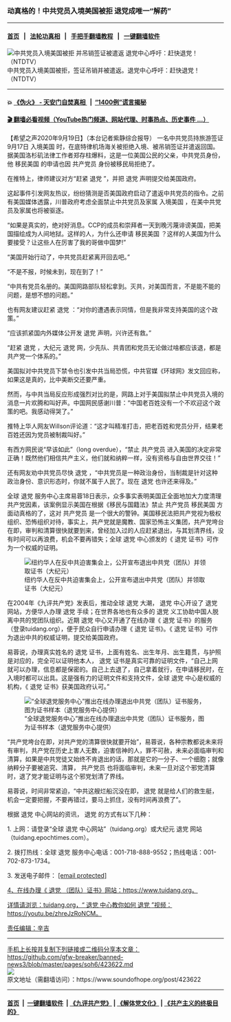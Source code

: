### 动真格的！中共党员入境美国被拒 退党成唯一“解药”
------------------------

#### [首页](https://github.com/gfw-breaker/banned-news3/blob/master/README.md) &nbsp;&nbsp;|&nbsp;&nbsp; [法轮功真相](https://github.com/begood0513/basic/blob/master/README.md)  &nbsp;&nbsp;|&nbsp;&nbsp; [手把手翻墙教程](https://github.com/gfw-breaker/guides/wiki)  &nbsp;&nbsp;|&nbsp;&nbsp; [一键翻墙软件](https://github.com/gfw-breaker/nogfw/blob/master/README.md)  



<div><img alt="中共党员入境美国被拒 并吊销签证被遣返 退党中心呼吁：赶快退党！（NTDTV）" src="https://img.soundofhope.org/2020-09/1600566183436.jpg"/>
<br/><figcaption class="caption">
 中共党员入境美国被拒，签证吊销并被遣返。退党中心呼吁：赶快退党！（NTDTV）
</figcaption></div><hr/>

#### 💥 [《伪火》 - 天安门自焚真相 ](http://158.247.195.190:10000/videos/blog/weihuo.html)&nbsp; |&nbsp; [“1400例”谎言揭秘  ](http://158.247.195.190:10000/videos/blog/jiexi1400.html)

#### [ 🎬  翻墙必看视频（YouTube热门频道、网站代理、时事热点、历史事件 ...）](https://github.com/gfw-breaker/links/blob/master/banned.md)

<div><div class="Content__Wrapper sc-1bvya0-0 grZQxZ">
 <p class="meta-top">
  <span class="meta">
   【希望之声2020年9月19日】（本台记者紫静综合报导）
  </span>
  一名中共党员持旅游签证9月17日
  <ok href="/term/56469">
   入境美国
  </ok>
  时，在底特律机场海关被拒绝入境、被吊销签证并遣返回国。据美国洛杉矶法律工作者郑存柱爆料，这是一位美国公民的父亲，中共党员身份，他
  <ok href="/term/16556">
   移民美国
  </ok>
  的申请也因
  <ok href="/term/10939">
   共产党员
  </ok>
  身份被移民局拒绝了。
 </p>
 <p>
  在推特上，律师建议对方“赶紧
  <ok href="/term/21105">
   退党
  </ok>
  ”，并把
  <ok href="/term/21105">
   退党
  </ok>
  声明提交给美国政府。
 </p>
 <div class="AD_Embed__Wrap-sc-1xslmin-0 igMuqX module desktop">
  <div>
  </div>
 </div>
 <p>
  这起事件引发网友热议，纷纷猜测是否美国政府启动了遣返中共党员的指令。之前有美国媒体透露，川普政府考虑全面禁止中共党员及家属
  <ok href="/term/56469">
   入境美国
  </ok>
  ，在美中共党员及家属也将被驱逐。
 </p>
 <p>
  “如果是真实的，绝对好消息。CCP的成员和崇拜者一天到晚污蔑诽谤美国，把美国描绘成为人间地狱。这样的人，为什么还申请
  <ok href="/term/16556">
   移民美国
  </ok>
  ？这样的人美国为什么要接受？让这些人在厉害了我的哥做中国梦!”
 </p>
 <p>
  “美国开始行动了，中共党员赶紧离开回去吧。”
 </p>
 <p>
  “不是不报，时候未到，现在到了！”
 </p>
 <p>
  “中共有党员名册的。美国网路部队轻松拿到。灭共，对美国而言，不是能不能的问题，是想不想的问题。”
 </p>
 <p>
  也有网友建议赶紧
  <ok href="/term/21105">
   退党
  </ok>
  ：“对你的遭遇表示同情，但是我非常支持美国的这个政策。”
 </p>
 <p>
  “应该抓紧国内外媒体公开发
  <ok href="/term/21105">
   退党
  </ok>
  声明，兴许还有救。”
 </p>
 <p>
  “赶紧
  <ok href="/term/21105">
   退党
  </ok>
  ，大纪元
  <ok href="/term/21105">
   退党
  </ok>
  网，少先队、共青团和党员无论做过啥都应该退，都是共产党一个体系的。”
 </p>
 <p>
  美国拟对中共党员下禁令也引发中共当局恐慌，中共官媒《环球网》发文回应称，如果这是真的，比中美断交还要严重。
 </p>
 <p>
  然而，与中共当局反应形成强烈对比的是，网路上对于美国拟禁止中共党员入境的消息一片欢腾和叫好声。中国网民感谢川普：“中国老百姓没有一个不欢迎这个政策的吧。我感动得哭了。”
 </p>
 <p>
  推特上华人网友Willson评论道：“这才叫精准打击，把老百姓和党员分开，结果老百姓还因为党员被制裁叫好。”
 </p>
 <p>
  有西方网民说“早该如此”（long overdue），“禁止
  <ok href="/term/10939">
   共产党员
  </ok>
  进入美国的决定非常正确！既然他们相信共产主义，他们就和纳粹一样，没有资格与自由世界交往！”
 </p>
 <p>
  还有网友劝中共党员尽快
  <ok href="/term/21105">
   退党
  </ok>
  ，“中共党员是一种政治身份，当制裁是针对这种政治身份、意识形态时，你就不属于人民了。现在
  <ok href="/term/21105">
   退党
  </ok>
  也许还来得及。”
 </p>
 <p>
  全球
  <ok href="/term/21105">
   退党
  </ok>
  服务中心主席易蓉18日表示，众多事实表明美国正全面地加大力度清理共产党因素，该案例显示美国在根据《移民与国籍法》禁止
  <ok href="/term/10939">
   共产党员
  </ok>
  <ok href="/term/16556">
   移民美国
  </ok>
  方面动真格的了，这对
  <ok href="/term/10939">
   共产党员
  </ok>
  是一个很大的警钟。美国移民法把共产党视为极权组织、恐怖组织对待，事实上，共产党就是魔教、国家恐怖主义集团，共产党垮台在即，审判和清算很快就要到来，曾经加入过的人应赶紧退出，与其划清界线，没有时间可以再浪费，机会不要再错失；全球
  <ok href="/term/21105">
   退党
  </ok>
  中心颁发的《
  <ok href="/term/21105">
   退党
  </ok>
  证书》可作为一个权威的证明。
 </p>
 <figure class="OImage__StyledFigure-sc-1lfley0-0 hHSfVg">
  <img alt="纽约华人在反中共迫害集会上，公开宣布退出中共党（团队）并领取证书（大纪元）" src="https://img.soundofhope.org/2020-09/1600565881144.jpg"/>
  <br/><figcaption>
   纽约华人在反中共迫害集会上，公开宣布退出中共党（团队）并领取证书（大纪元）
  </figcaption>
 </figure>
 <p>
  在2004年《九评共产党》发表后，推动全球
  <ok href="/term/21105">
   退党
  </ok>
  大潮，
  <ok href="/term/21105">
   退党
  </ok>
  中心开设了
  <ok href="/term/21105">
   退党
  </ok>
  网站，方便华人办理
  <ok href="/term/21105">
   退党
  </ok>
  手续；在世界各地也有众多的
  <ok href="/term/21105">
   退党
  </ok>
  义工协助中国人脱离中共的党团队组织。近期
  <ok href="/term/21105">
   退党
  </ok>
  中心又开通了在线办理《
  <ok href="/term/21105">
   退党
  </ok>
  证书》的服务（登录tuidang.org），便于民众自行申请办理《
  <ok href="/term/21105">
   退党
  </ok>
  证书》。《
  <ok href="/term/21105">
   退党
  </ok>
  证书》可作为退出中共的权威证明，提交给美国政府。
 </p>
 <div class="AD_Embed__Wrap-sc-1xslmin-0 igMuqX module desktop">
  <div>
  </div>
 </div>
 <p>
  易蓉说，办理真实姓名的
  <ok href="/term/21105">
   退党
  </ok>
  证书，上面有姓名、出生年月、出生籍贯，与护照是对应的，完全可以证明他本人，
  <ok href="/term/21105">
   退党
  </ok>
  证书是真实可靠的证明文件，“自己上网就可以办理，信息都是保密的。自己上去退了，自己拿着就行，在申请移民时，在入境时都可以出具。这是强有力的证明文件和支持文件，全球
  <ok href="/term/21105">
   退党
  </ok>
  中心是权威的机构，《
  <ok href="/term/21105">
   退党
  </ok>
  证书》获美国政府认可。”
 </p>
 <figure class="OImage__StyledFigure-sc-1lfley0-0 hHSfVg">
  <img alt="“全球退党服务中心”推出在线办理退出中共党（团队）证书服务，图为证书样本（退党服务中心提供）" src="https://img.soundofhope.org/2020-09/1600566049218.jpg"/>
  <br/><figcaption>
   “全球退党服务中心”推出在线办理退出中共党（团队）证书服务，图为证书样本（退党服务中心提供）
  </figcaption>
 </figure>
 <p>
  “共产党垮台在即，对共产党的清算很快就要开始”，易蓉说，各种宗教都说未来将有审判，共产党在历史上害人无数，迫害信神的人，罪不可赦，未来必面临审判和清算，如果是中共党徒又始终不肯退出的话，那就是它的一分子、一个细胞；就像纳粹分子要被追究、清算，
  <ok href="/term/10939">
   共产党员
  </ok>
  也将面临审判，未来一旦对这个邪党清算时，退了党才能证明与这个邪党划清了界线。
 </p>
 <p>
  易蓉说，时间非常紧迫，“中共这艘烂船沉没在即，
  <ok href="/term/21105">
   退党
  </ok>
  就是给人们的救生艇，机会一定要把握，不要再错过，要马上抓住，没有时间再浪费了”。
 </p>
 <p>
  根据
  <ok href="/term/21105">
   退党
  </ok>
  中心网站的资讯，
  <ok href="/term/21105">
   退党
  </ok>
  的方式有以下几种：
 </p>
 <p>
  1. 上网：请登录“全球
  <ok href="/term/21105">
   退党
  </ok>
  中心网站”（tuidang.org）或大纪元
  <ok href="/term/21105">
   退党
  </ok>
  网站（tuidang.epochtimes.com）。
 </p>
 <p>
  2. 拨打热线：全球
  <ok href="/term/21105">
   退党
  </ok>
  服务中心电话：001-718-888-9552；热线电话：001-702-873-1734。
 </p>
 <p>
  3. 发送电子邮件：
  <a data-cfemail="9febeaf6fbfef1f8dffaeff0fcf7ebf6f2faecb1fcf0f2" href="/cdn-cgi/l/email-protection">
   [email protected]
  </ok>
 </p>
 <p>
  4、在线办理《
  <ok href="/term/21105">
   退党
  </ok>
  （团队）证书》网站：https://www.tuidang.org。
 </p>
 <p>
  详情请浏览：tuidang.org，“
  <ok href="/term/21105">
   退党
  </ok>
  中心教你如何
  <ok href="/term/21105">
   退党
  </ok>
  ”视频：https://youtu.be/zhreJzRoNCM。
 </p>
 <p class="meta-btm">
  责任编辑：辛吉
 </p>
</div>
</div>
<hr/>
手机上长按并复制下列链接或二维码分享本文章：<br/>
https://github.com/gfw-breaker/banned-news3/blob/master/pages/soh6/423622.md <br/>
<a href='https://github.com/gfw-breaker/banned-news3/blob/master/pages/soh6/423622.md'><img src='https://github.com/gfw-breaker/banned-news3/blob/master/pages/soh6/423622.md.png'/></a> <br/>
原文地址（需翻墙访问）：https://www.soundofhope.org/post/423622


------------------------
#### [首页](https://github.com/gfw-breaker/banned-news3/blob/master/README.md) &nbsp;|&nbsp; [一键翻墙软件](https://github.com/gfw-breaker/nogfw/blob/master/README.md) &nbsp;| [《九评共产党》](https://github.com/gfw-breaker/9ping.md/blob/master/README.md#九评之一评共产党是什么) | [《解体党文化》](https://github.com/gfw-breaker/jtdwh.md/blob/master/README.md) | [《共产主义的终极目的》](https://github.com/gfw-breaker/gczydzjmd.md/blob/master/README.md)


<img src='http://gfw-breaker.win/banned-news3/pages/soh6/423622.md' width='0px' height='0px'/>